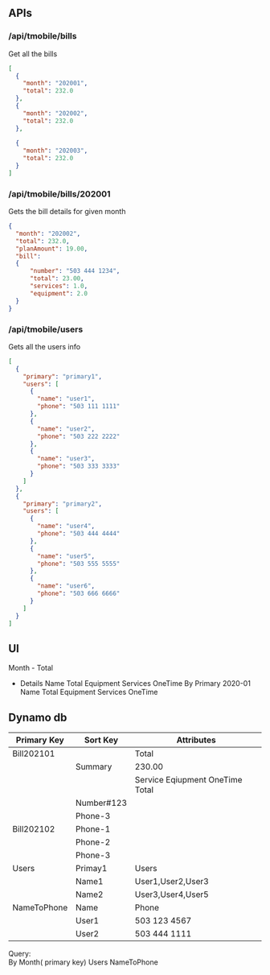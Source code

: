 ## APIs

### /api/tmobile/bills

Get all the bills

```json
[
  {
    "month": "202001",
    "total": 232.0
  },
  {
    "month": "202002",
    "total": 232.0
  },
  
  {
    "month": "202003",
    "total": 232.0
  }
]
```

### /api/tmobile/bills/202001

Gets the bill details for given month

```json
{
  "month": "202002",
  "total": 232.0,
  "planAmount": 19.00,
  "bill":
  {
      "number": "503 444 1234",
      "total": 23.00,
      "services": 1.0,
      "equipment": 2.0
  }
}
```

### /api/tmobile/users

Gets all the users info

```json
[
  {
    "primary": "primary1",
    "users": [
      {
        "name": "user1",
        "phone": "503 111 1111"
      },
      {
        "name": "user2",
        "phone": "503 222 2222"
      },
      {
        "name": "user3",
        "phone": "503 333 3333"
      }
    ]
  },
  {
    "primary": "primary2",
    "users": [
      {
        "name": "user4",
        "phone": "503 444 4444"
      },
      {
        "name": "user5",
        "phone": "503 555 5555"
      },
      {
        "name": "user6",
        "phone": "503 666 6666"
      }
    ]
  }
]
```
## UI
Month  - Total
   - Details
        Name   Total  Equipment   Services   OneTime
By Primary
   2020-01
        Name   Total  Equipment   Services   OneTime

## Dynamo db
|  Primary Key   |  Sort Key |     Attributes  |
|----------------|-----------  |-----------------|
|  Bill202101    |           |  Total
|                |  Summary  |  230.00
|                |           |    Service    Eqiupment    OneTime    Total  
|                |  Number#123  |
|                |  Phone-3  |
|  Bill202102    |  Phone-1  |
|                |  Phone-2  |
|                |  Phone-3  |
|  Users         |  Primay1  |   Users
|                |  Name1    |   User1,User2,User3
|                |  Name2    |   User3,User4,User5
|  NameToPhone   |  Name     |   Phone           
|                |  User1    |   503 123 4567
|                |  User2    |   503 444 1111

Query:  
    By Month( primary key)
    Users
    NameToPhone



